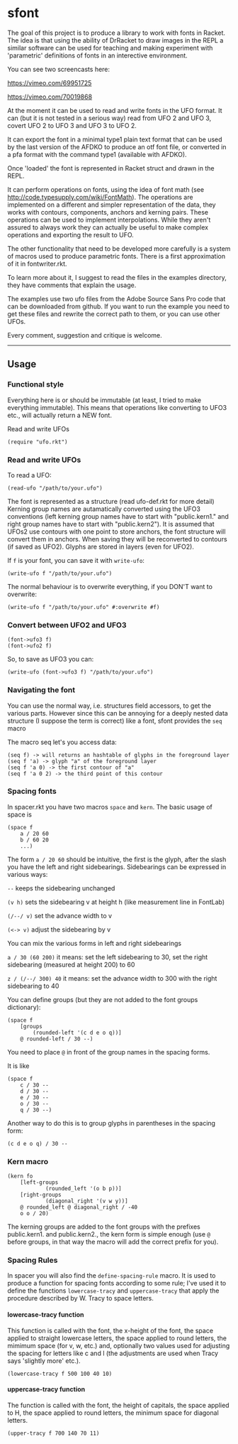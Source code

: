 # sfont


The goal of this project is to produce a library to work with fonts in Racket.
The idea is that using the ability of DrRacket to draw images in the REPL a similar software can be used for teaching and making experiment with 'parametric' definitions of fonts in an interective environment.

You can see two screencasts here:

https://vimeo.com/69951725

https://vimeo.com/70019868

At the moment it can be used to read and write fonts in the UFO format. It can (but it is not tested in a serious way) read from UFO 2 and UFO 3, covert UFO 2 to UFO 3 and UFO 3 to UFO 2.

It can export the font in a minimal type1 plain text format that can be used by the last version of the AFDKO to produce an otf font file, or converted in a pfa format with the command type1 (available with AFDKO).

Once 'loaded' the font is represented in Racket struct and drawn in the REPL. 

It can perform operations on fonts, using the idea of font math (see http://code.typesupply.com/wiki/FontMath). The operations are implemented on a different and simpler representation of the data, they works with contours, components, anchors and kerning pairs.
These operations can be used to implement interpolations.
While they aren't assured to always work they can actually be useful to make complex operations and exporting the result to UFO.

The other functionality that need to be developed more carefully is a system of macros used to produce parametric fonts. There is a first approximation of it in fontwriter.rkt.

To learn more about it, I suggest to read the files in the examples directory, they have comments that explain the usage.

The examples use two ufo files from the Adobe Source Sans Pro code that can be downloaded from github. If you want to run the example you need to get these files and rewrite the correct path to them, or you can use other UFOs.

Every comment, suggestion and critique is welcome.

-------

## Usage

### Functional style

Everything here is or should be immutable (at least, I tried to make everything immutable).
This means that operations like converting to UFO3 etc., will actually return a NEW font.

Read and write UFOs

```
(require "ufo.rkt")
```

### Read and write UFOs

To read a UFO:

```
(read-ufo "/path/to/your.ufo")
```

The font is represented as a structure (read ufo-def.rkt for more detail)
Kerning group names are autamatically converted using the UFO3 conventions (left kerning group names have to start with "public.kern1." and right group names have to start with "public.kern2").
It is assumed that UFOs2 use contours with one point to store anchors, the font structure will convert them in anchors. When saving they will be reconverted to contours (if saved as UFO2).
Glyphs are stored in layers (even for UFO2).

If `f` is your font, you can save it with `write-ufo`:

```
(write-ufo f "/path/to/your.ufo")
```

The normal behaviour is to overwrite everything, if you DON'T want to overwrite:

```
(write-ufo f "/path/to/your.ufo" #:overwrite #f)
```

### Convert between UFO2 and UFO3

```
(font->ufo3 f)
(font->ufo2 f)
```

So, to save as UFO3 you can:

```
(write-ufo (font->ufo3 f) "/path/to/your.ufo")
```

### Navigating the font

You can use the normal way, i.e. structures field accessors, to get the various parts.
However since this can be annoying for a deeply nested data structure (I suppose the term is correct) like a font, sfont provides the `seq` macro



The macro seq let's you access data:

```
(seq f) -> will returns an hashtable of glyphs in the foreground layer
(seq f 'a) -> glyph "a" of the foreground layer
(seq f 'a 0) -> the first contour of "a"
(seq f 'a 0 2) -> the third point of this contour
```

### Spacing fonts

In spacer.rkt you have two macros `space` and `kern`.
The basic usage of space is

```
(space f
	a / 20 60
	b / 60 20
	...)
```

The form `a / 20 60` should be intuitive, the first is the glyph, after the slash you have the left and right sidebearings.
Sidebearings can be expressed in various ways:

`--` 
keeps the sidebearing unchanged

`(v h)` 
sets the sidebearing v at height h (like measurement line in FontLab)

`(/--/ v)` 
set the advance width to v

`(<-> v)`
adjust the sidebearing by v

You can mix the various forms in left and right sidebearings

`a / 30 (60 200)`
it means: set the left sidebearing to 30, set the right sidebearing (measured at height 200) to 60

`z / (/--/ 300) 40`
it means: set the advance width to 300 with the right sidebearing to 40

You can define groups (but they are not added to the font groups dictionary):

```
(space f
	[groups
		(rounded-left '(c d e o q))]
	@ rounded-left / 30 --)
```

You need to place `@` in front of the group names in the spacing forms.

It is like

```
(space f
	c / 30 --
	d / 30 --
	e / 30 --
	o / 30 --
	q / 30 --)
```

Another way to do this is to group glyphs in parentheses in the spacing form:

```
(c d e o q) / 30 --
```	
	
### Kern macro

```
(kern fo
	[left-groups 
			(rounded_left '(o b p))]
	[right-groups
		    (diagonal_right '(v w y))]
	@ rounded_left @ diagonal_right / -40
	o o / 20)
```

The kerning groups are added to the font groups with the prefixes public.kern1. and public.kern2., the kern form is simple enough (use `@` before groups, in that way the macro will add the correct prefix for you).

### Spacing Rules

In spacer you will also find the `define-spacing-rule` macro. It is used to produce a function for spacing fonts according to some rule; I've used it to define the functions `lowercase-tracy` and `uppercase-tracy` that apply the procedure described by W. Tracy to space letters.

#### lowercase-tracy function

This function is called with the font, the x-height of the font, the space applied to straight lowercase letters, the space applied to round letters, the mimimum space (for v, w, etc.) and, optionally two values used for adjusting the spacing for letters like c and l (the adjustments are used when Tracy says 'slightly more' etc.).

```
(lowercase-tracy f 500 100 40 10) 
```

#### uppercase-tracy function

The function is called with the font, the height of capitals, the space applied to H, the space applied to round letters, the minimum space for diagonal letters.

```
(upper-tracy f 700 140 70 11) 
```








	

	


